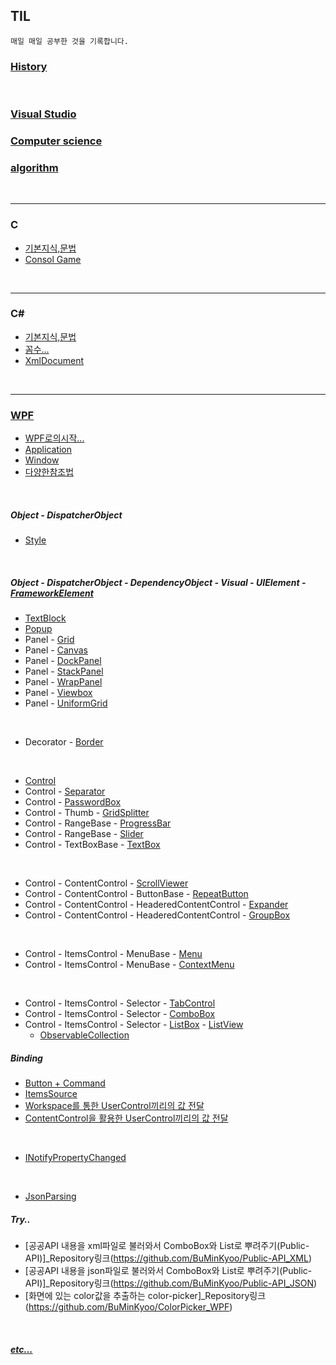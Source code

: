## TIL

~~~
매일 매일 공부한 것을 기록합니다.
~~~

### [History](https://github.com/BuMinKyoo/TIL/tree/main/History)

<br/>

### [Visual Studio](https://github.com/BuMinKyoo/TIL/tree/main/Visual%20Studio)
### [Computer science](https://github.com/BuMinKyoo/TIL/tree/main/Computer%20science)
### [algorithm](https://github.com/BuMinKyoo/TIL/tree/main/algorithm)

<br/>

***

### C
  - [기본지식,문법](https://github.com/BuMinKyoo/TIL/tree/main/C/%EA%B8%B0%EB%B3%B8%EC%A7%80%EC%8B%9D,%EB%AC%B8%EB%B2%95)
  - [Consol Game](https://github.com/BuMinKyoo/TIL/tree/main/C/consol%20game)

<br/>

***

### C#
- [기본지식,문법](https://github.com/BuMinKyoo/TIL/tree/main/C%23/%EA%B8%B0%EB%B3%B8%EC%A7%80%EC%8B%9D%2C%EB%AC%B8%EB%B2%95)
- [꼼수...](https://github.com/BuMinKyoo/TIL/tree/main/C%23/%EA%BC%BC%EC%88%98...)
- [XmlDocument](https://github.com/BuMinKyoo/TIL/tree/main/C%23/XmlDocument)

<br/>

***

### [WPF](https://github.com/BuMinKyoo/TIL/new/main/WPF)

- [WPF로의시작...](https://github.com/BuMinKyoo/TIL/tree/main/WPF/WPF%EC%8B%9C%EC%9E%91...)
- [Application](https://github.com/BuMinKyoo/TIL/tree/main/WPF/Application)
- [Window](https://github.com/BuMinKyoo/TIL/tree/main/WPF/Window)
- [다양한참조법](https://github.com/BuMinKyoo/TIL/tree/main/WPF/%EB%8B%A4%EC%96%91%ED%95%9C%EC%B0%B8%EC%A1%B0%EB%B2%95)

<br/>

##### Object - DispatcherObject
- [Style](https://github.com/BuMinKyoo/TIL/tree/main/WPF/Style)

<br/>

##### Object - DispatcherObject - DependencyObject - Visual - UIElement - [FrameworkElement](https://github.com/BuMinKyoo/TIL/tree/main/WPF/FrameworkElement)
- [TextBlock](https://github.com/BuMinKyoo/TIL/tree/main/WPF/TextBlock)
- [Popup](https://github.com/BuMinKyoo/TIL/tree/main/WPF/Popup)
- Panel - [Grid](https://github.com/BuMinKyoo/TIL/tree/main/WPF/Grid)
- Panel - [Canvas](https://github.com/BuMinKyoo/TIL/tree/main/WPF/Canvas)
- Panel - [DockPanel](https://github.com/BuMinKyoo/TIL/tree/main/WPF/DockPanel)
- Panel - [StackPanel](https://github.com/BuMinKyoo/TIL/tree/main/WPF/StackPanel)
- Panel - [WrapPanel](https://github.com/BuMinKyoo/TIL/tree/main/WPF/WrapPanel)
- Panel - [Viewbox](https://github.com/BuMinKyoo/TIL/tree/main/WPF/Viewbox)
- Panel - [UniformGrid](https://github.com/BuMinKyoo/TIL/tree/main/WPF/UniformGrid)

<br/>

- Decorator - [Border](https://github.com/BuMinKyoo/TIL/tree/main/WPF/Border)

<br/>

- [Control](https://github.com/BuMinKyoo/TIL/tree/main/WPF/Control)
- Control - [Separator](https://github.com/BuMinKyoo/TIL/tree/main/WPF/Separator)
- Control - [PasswordBox](https://github.com/BuMinKyoo/TIL/tree/main/WPF/PasswordBox)
- Control - Thumb - [GridSplitter](https://github.com/BuMinKyoo/TIL/tree/main/WPF/GridSplitter)
- Control - RangeBase - [ProgressBar](https://github.com/BuMinKyoo/TIL/tree/main/WPF/ProgressBar)
- Control - RangeBase - [Slider](https://github.com/BuMinKyoo/TIL/tree/main/WPF/Slider)
- Control - TextBoxBase - [TextBox](https://github.com/BuMinKyoo/TIL/tree/main/WPF/TextBox)

<br/>

- Control - ContentControl - [ScrollViewer](https://github.com/BuMinKyoo/TIL/tree/main/WPF/ScrollViewer)
- Control - ContentControl - ButtonBase - [RepeatButton](https://github.com/BuMinKyoo/TIL/tree/main/WPF/RepeatButton)
- Control - ContentControl - HeaderedContentControl - [Expander](https://github.com/BuMinKyoo/TIL/tree/main/WPF/Expander)
- Control - ContentControl - HeaderedContentControl - [GroupBox](https://github.com/BuMinKyoo/TIL/tree/main/WPF/GroupBox)

<br/>

- Control - ItemsControl - MenuBase - [Menu](https://github.com/BuMinKyoo/TIL/tree/main/WPF/Menu)
- Control - ItemsControl - MenuBase - [ContextMenu](https://github.com/BuMinKyoo/TIL/tree/main/WPF/ContextMenu)

<br/>

- Control - ItemsControl - Selector - [TabControl](https://github.com/BuMinKyoo/TIL/tree/main/WPF/TabControl)
- Control - ItemsControl - Selector - [ComboBox](https://github.com/BuMinKyoo/TIL/tree/main/WPF/ComboBox)
- Control - ItemsControl - Selector - [ListBox](https://github.com/BuMinKyoo/TIL/tree/main/WPF/ListBox) - [ListView](https://github.com/BuMinKyoo/TIL/tree/main/WPF/ListView)
  - [ObservableCollection](https://github.com/BuMinKyoo/TIL/tree/main/WPF/ObservableCollection)

##### Binding
- [Button + Command](https://github.com/BuMinKyoo/TIL/tree/main/WPF/Button%20%2B%20Command)
- [ItemsSource](https://github.com/BuMinKyoo/TIL/tree/main/WPF/ItemsSource)
- [Workspace를 통한 UserControl끼리의 값 전달](https://github.com/BuMinKyoo/TIL/tree/main/WPF/Workspace%EB%A5%BC%20%ED%86%B5%ED%95%9C%20UserControl%EB%81%BC%EB%A6%AC%EC%9D%98%20%EA%B0%92%20%EC%A0%84%EB%8B%AC)
- [ContentControl을 활용한 UserControl끼리의 값 전달](https://github.com/BuMinKyoo/TIL/tree/main/WPF/ContentControl%EC%9D%84%20%ED%99%9C%EC%9A%A9%ED%95%9C%20UserControl%EB%81%BC%EB%A6%AC%EC%9D%98%20%EA%B0%92%20%EC%A0%84%EB%8B%AC)

<br/>

- [INotifyPropertyChanged](https://github.com/BuMinKyoo/TIL/tree/main/WPF/INotifyPropertyChanged)

<br/>

  - [JsonParsing](https://github.com/BuMinKyoo/TIL/blob/main/WPF/JsonParsing)

##### Try..
- [공공API 내용을 xml파일로 불러와서 ComboBox와 List로 뿌려주기(Public-API)]_Repository링크(https://github.com/BuMinKyoo/Public-API_XML)
- [공공API 내용을 json파일로 불러와서 ComboBox와 List로 뿌려주기(Public-API)]_Repository링크(https://github.com/BuMinKyoo/Public-API_JSON)
- [화면에 있는 color값을 추출하는 color-picker]_Repository링크(https://github.com/BuMinKyoo/ColorPicker_WPF)

<br/>

##### [etc...](https://github.com/BuMinKyoo/TIL/tree/main/etc...)
